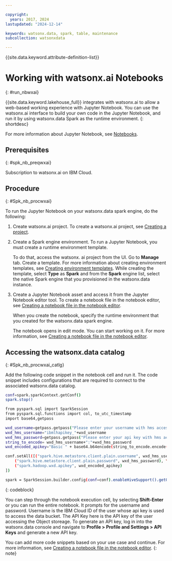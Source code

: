 ```yaml
---

copyright:
  years: 2017, 2024
lastupdated: "2024-12-14"

keywords: watsonx.data, spark, table, maintenance
subcollection: watsonxdata

---
```


{{site.data.keyword.attribute-definition-list}}

# Working with watsonx.ai Notebooks
{: #run_nbwxai}

{{site.data.keyword.lakehouse_full}} integrates with watsonx.ai to allow a web-based working experience with Jupyter Notebook. You can use the watsonx.ai interface to build your own code in the Jupyter Notebook, and run it by using watsonx.data Spark as the runtime environment.
{: shortdesc}


For more information about Jupyter Notebook, see [Notebooks](https://dataplatform.cloud.ibm.com/docs/content/wsj/analyze-data/notebooks-and-scripts.html?context=wx&audience=wdp).

## Prerequisites
{: #spk_nb_preqwxai}

Subscription to watsonx.ai on IBM Cloud.


## Procedure
{: #Spk_nb_procwxai}

To run the Jupyter Notebook on your watsonx.data spark engine, do the following:

1. Create watsonx.ai project. To create a watsonx.ai project, see [Creating a project]( https://dataplatform.cloud.ibm.com/docs/content/wsj/getting-started/projects.html?context=wx&audience=wdp).

2. Create a Spark engine environment. To run a Jupyter Notebook, you must create a runtime environment template.

   To do that, access the watsonx. ai project from the UI. Go to **Manage** tab. Create a template. For more information about creating environment templates, see [Creating environment templates](https://dataplatform.cloud.ibm.com/docs/content/wsj/analyze-data/create-customize-env-definition.html?context=wx&audience=wdp). While creating the template, select **Type** as **Spark** and from the **Spark** engine list, select the native Spark engine that you provisioned in the watsonx.data instance.


3. Create a Jupyter Notebook asset and access it from the Jupyter Notebook editor tool. To create a notebook file in the notebook editor, see [Creating a notebook file in the notebook editor](https://dataplatform.cloud.ibm.com/docs/content/wsj/analyze-data/creating-notebooks.html?context=wx&audience=wdp#file).

   When you create the notebook, specify the runtime environment that you created for the watsonx.data spark engine.

   The notebook opens in edit mode. You can start working on it. For more information, see [Creating a notebook file in the notebook editor](https://dataplatform.cloud.ibm.com/docs/content/wsj/analyze-data/creating-notebooks.html?context=wx&audience=wdp#file).

## Accessing the watsonx.data catalog
{: #Spk_nb_procwxai_catlg}

Add the following code snippet in the notebook cell and run it. The code snippet includes configurations that are required to connect to the associated watsonx.data catalog.


   ```bash
   conf=spark.sparkContext.getConf()
   spark.stop()

   from pyspark.sql import SparkSession
   from pyspark.sql.functions import col, to_utc_timestamp
   import base64,getpass

   wxd_username=getpass.getpass("Please enter your username with hms access:").strip() #Prompt for username
   wxd_hms_username="ibmlhapikey_"+wxd_username
   wxd_hms_password=getpass.getpass("Please enter your api key with hms access:").strip() #Prompt for api key
   string_to_encode= wxd_hms_username+":"+wxd_hms_password
   wxd_encoded_apikey="Basic " + base64.b64encode(string_to_encode.encode("utf-8")).decode("utf-8")

   conf.setAll([("spark.hive.metastore.client.plain.username", wxd_hms_username), \
       ("spark.hive.metastore.client.plain.password", wxd_hms_password), \
       ("spark.hadoop.wxd.apikey", wxd_encoded_apikey)
   ])

   spark = SparkSession.builder.config(conf=conf).enableHiveSupport().getOrCreate()
   ```
   {: codeblock}




   You can step through the notebook execution cell, by selecting **Shift-Enter** or you can run the entire notebook. It prompts for the username and password.
   Username is the IBM Cloud ID of the user whose api key is used to access the data bucket. The API Key here is the API key of the user accessing the Object storeage. To generate an API key, log in into the watsonx.data console and navigate to **Profile > Profile and Settings > API Keys** and generate a new API key.


You can add more code snippets based on your use case and continue. For more information, see [Creating a notebook file in the notebook editor](https://dataplatform.cloud.ibm.com/docs/content/wsj/analyze-data/creating-notebooks.html?context=wx&audience=wdp#file).
{: note}
